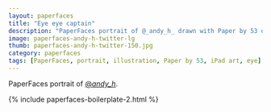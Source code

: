 ```yaml
---
layout: paperfaces
title: "Eye eye captain"
description: "PaperFaces portrait of @_andy_h_ drawn with Paper by 53 on an iPad."
image: paperfaces-andy-h-twitter-lg
thumb: paperfaces-andy-h-twitter-150.jpg
category: paperfaces
tags: [PaperFaces, portrait, illustration, Paper by 53, iPad art, eye]
---
```


PaperFaces portrait of [@_andy_h_](http://twitter.com/_andy_h_).

{% include paperfaces-boilerplate-2.html %}